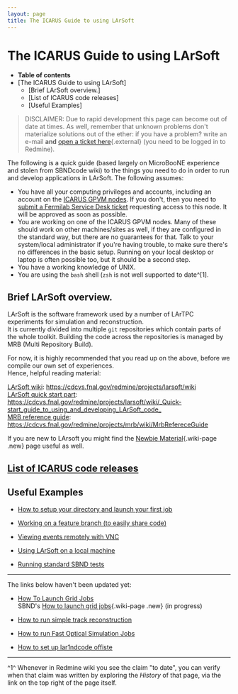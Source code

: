 ```yaml
---
layout: page
title: The ICARUS Guide to using LArSoft
---
```




The ICARUS Guide to using LArSoft
======================================================================================

-   **Table of contents**
-   [The ICARUS Guide to using
    LArSoft]
    -   [Brief LArSoft overview.]
    -   [List of ICARUS code releases]
    -   [Useful Examples]

> DISCLAIMER: Due to rapid development this page can become out of date
> at times. As well, remember that unknown problems don\'t materialize
> solutions out of the ether: if you have a problem? write an e-mail
> **and** [open a ticket
> here](https://cdcvs.fnal.gov/redmine/projects/icaruscode/issues/new){.external}
> (you need to be logged in to Redmine).

The following is a quick guide (based largely on MicroBooNE experience
and stolen from SBNDcode wiki) to the things you need to do in order to
run and develop applications in LArSoft. The following assumes:

-   You have all your computing privileges and accounts, including an
    account on the [ICARUS GPVM
    nodes](Computing_resources.html#Where-to-work-interactive-nodes-GPVM).
    If you don't, then you need to [submit a Fermilab Service Desk
    ticket](Computing_resources.html#Opening-a-ticket-in-Fermilab-Service-Desk)
    requesting access to this node. It will be approved as soon as
    possible.
-   You are working on one of the ICARUS GPVM nodes. Many of these
    should work on other machines/sites as well, if they are configured
    in the standard way, but there are no guarantees for that. Talk to
    your system/local administrator if you're having trouble, to make
    sure there's no differences in the basic setup. Running on your
    local desktop or laptop is often possible too, but it should be a
    second step.
-   You have a working knowledge of UNIX.
-   You are using the `bash` shell (`zsh` is not well supported to
    date^[1].



Brief LArSoft overview.
-----------------------------------------------------------------

LArSoft is the software framework used by a number of LArTPC experiments
for simulation and reconstruction.\
It is currently divided into multiple `git` repositories which contain
parts of the whole toolkit. Building the code across the repositories is
managed by MRB (Multi Repository Build).

For now, it is highly recommended that you read up on the above, before
we compile our own set of experiences.\
Hence, helpful reading material:

[LArSoft wiki](.html):
<https://cdcvs.fnal.gov/redmine/projects/larsoft/wiki>\
[LArSoft quick start
part](_Quick-start_guide_to_using_and_developing_LArSoft_code_.html):
<https://cdcvs.fnal.gov/redmine/projects/larsoft/wiki/_Quick-start_guide_to_using_and_developing_LArSoft_code_>\
[MRB reference guide](MrbRefereceGuide.html):
<https://cdcvs.fnal.gov/redmine/projects/mrb/wiki/MrbRefereceGuide>

If you are new to LArsoft you might find the [Newbie
Material](Newbie_Material.html){.wiki-page .new} page useful as well.



[List of ICARUS code releases](List_of_ICARUS_code_releases.html)
-----------------------------------------------------------------------------------------------------------------------------



Useful Examples
--------------------------------------------------

-   [How to setup your directory and launch your first
    job](How_to_setup_your_directory_and_launch_your_first_job.html)

<!-- -->

-   [Working on a feature branch (to easily share
    code)](Working_on_a_feature_branch_(to_easily_share_code).html)

<!-- -->

-   [Viewing events remotely with
    VNC](Viewing_events_remotely_with_VNC.html)

<!-- -->

-   [Using LArSoft on a local
    machine](Using_LArSoft_on_a_local_machine.html)

<!-- -->

-   [Running standard SBND
    tests](Integration_test_guide.html)

------------------------------------------------------------------------

The links below haven\'t been updated yet:

-   [How To Launch Grid Jobs](How_To_Launch_Grid_Jobs.html)\
    SBND\'s [How to launch grid
    jobs](How_to_launch_grid_jobs.html){.wiki-page .new} (in progress)

<!-- -->

-   [How to run simple track
    reconstruction](How_to_run_simple_track_reconstruction_.html)

<!-- -->

-   [How to run Fast Optical Simulation
    Jobs](How_to_run_Fast_Optical_Simulation_Jobs_.html)

<!-- -->

-   [How to set up lar1ndcode
    offiste](How_to_set_up_lar1ndcode_offiste.html)

------------------------------------------------------------------------

^1^ Whenever in Redmine wiki you see the claim \"to date\", you can
verify when that claim was written by exploring the *History* of that
page, via the link on the top right of the page itself.

